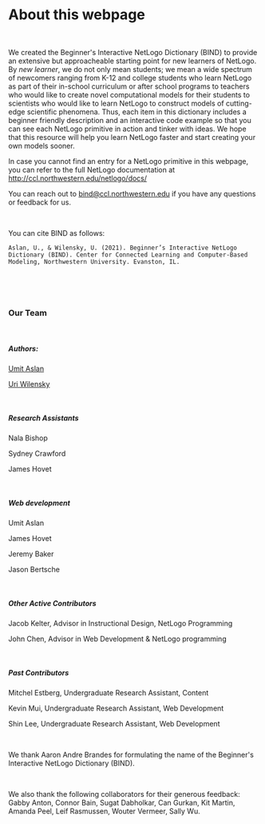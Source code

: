 # About this webpage

&nbsp;

We created the Beginner's Interactive NetLogo Dictionary (BIND) to provide an extensive but approacheable starting point for new learners of NetLogo. By *new learner*, we do not only mean students; we mean a wide spectrum of newcomers ranging from K-12 and college students who learn NetLogo as part of their in-school curriculum or after school programs to teachers who would like to create novel computational models for their students to scientists who would like to learn NetLogo to construct models of cutting-edge scientific phenomena. Thus, each item in this dictionary includes a beginner friendly description and an interactive code example so that you can see each NetLogo primitive in action and tinker with ideas. We hope that this resource will help you learn NetLogo faster and start creating your own models sooner. 



In case you cannot find an entry for a NetLogo primitive in this webpage, you can refer to the full NetLogo documentation at <a href="http://ccl.northwestern.edu/netlogo/docs/" target="_blank">http://ccl.northwestern.edu/netlogo/docs/</a>





You can reach out to <a href="mailto:bind@ccl.northwestern.edu">bind@ccl.northwestern.edu</a> if you have any questions or feedback for us.



&nbsp;

You can cite BIND as follows:

`Aslan, U., & Wilensky, U. (2021). Beginner’s Interactive NetLogo Dictionary (BIND). Center for Connected Learning and Computer-Based Modeling, Northwestern University. Evanston, IL.`



&nbsp;

&nbsp;

### Our Team

&nbsp;

##### Authors:
[Umit Aslan](http://ccl.northwestern.edu/staff.shtml)

[Uri Wilensky](http://ccl.northwestern.edu/Uri.shtml)

&nbsp;

##### Research Assistants

Nala Bishop

Sydney Crawford

James Hovet

&nbsp;

##### Web development
Umit Aslan

James Hovet

Jeremy Baker

Jason Bertsche

&nbsp;

##### Other Active Contributors
Jacob Kelter, Advisor in Instructional Design, NetLogo Programming

John Chen, Advisor in Web Development & NetLogo programming

&nbsp;


##### Past Contributors

Mitchel Estberg, Undergraduate Research Assistant, Content

Kevin Mui, Undergraduate Research Assistant, Web Development

Shin Lee, Undergraduate Research Assistant, Web Development

&nbsp;

We thank Aaron Andre Brandes for formulating the name of the Beginner's Interactive NetLogo Dictionary (BIND).

&nbsp;

We also thank the following collaborators for their generous feedback: Gabby Anton, Connor Bain, Sugat Dabholkar, Can Gurkan, Kit Martin, Amanda Peel, Leif Rasmussen, Wouter Vermeer, Sally Wu.